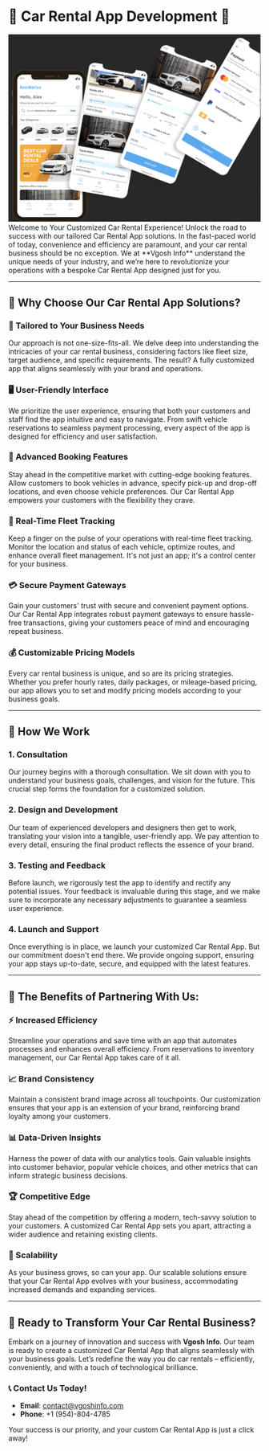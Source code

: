 # 🚗 **Car Rental App Development** 🌟
<img src="Images/Car-Rental2.png">
Welcome to Your Customized Car Rental Experience! Unlock the road to success with our tailored Car Rental App solutions. In the fast-paced world of today, convenience and efficiency are paramount, and your car rental business should be no exception. We at **Vgosh Info** understand the unique needs of your industry, and we’re here to revolutionize your operations with a bespoke Car Rental App designed just for you.

---

## 🌟 Why Choose Our Car Rental App Solutions?

### 🎯 Tailored to Your Business Needs
Our approach is not one-size-fits-all. We delve deep into understanding the intricacies of your car rental business, considering factors like fleet size, target audience, and specific requirements. The result? A fully customized app that aligns seamlessly with your brand and operations.

### 🖥️ User-Friendly Interface
We prioritize the user experience, ensuring that both your customers and staff find the app intuitive and easy to navigate. From swift vehicle reservations to seamless payment processing, every aspect of the app is designed for efficiency and user satisfaction.

### 📅 Advanced Booking Features
Stay ahead in the competitive market with cutting-edge booking features. Allow customers to book vehicles in advance, specify pick-up and drop-off locations, and even choose vehicle preferences. Our Car Rental App empowers your customers with the flexibility they crave.

### 📍 Real-Time Fleet Tracking
Keep a finger on the pulse of your operations with real-time fleet tracking. Monitor the location and status of each vehicle, optimize routes, and enhance overall fleet management. It's not just an app; it's a control center for your business.

### 💳 Secure Payment Gateways
Gain your customers' trust with secure and convenient payment options. Our Car Rental App integrates robust payment gateways to ensure hassle-free transactions, giving your customers peace of mind and encouraging repeat business.

### 💰 Customizable Pricing Models
Every car rental business is unique, and so are its pricing strategies. Whether you prefer hourly rates, daily packages, or mileage-based pricing, our app allows you to set and modify pricing models according to your business goals.

---

## 🔧 How We Work

### 1. Consultation
Our journey begins with a thorough consultation. We sit down with you to understand your business goals, challenges, and vision for the future. This crucial step forms the foundation for a customized solution.

### 2. Design and Development
Our team of experienced developers and designers then get to work, translating your vision into a tangible, user-friendly app. We pay attention to every detail, ensuring the final product reflects the essence of your brand.

### 3. Testing and Feedback
Before launch, we rigorously test the app to identify and rectify any potential issues. Your feedback is invaluable during this stage, and we make sure to incorporate any necessary adjustments to guarantee a seamless user experience.

### 4. Launch and Support
Once everything is in place, we launch your customized Car Rental App. But our commitment doesn't end there. We provide ongoing support, ensuring your app stays up-to-date, secure, and equipped with the latest features.

---

## 🎉 The Benefits of Partnering With Us:

### ⚡ Increased Efficiency
Streamline your operations and save time with an app that automates processes and enhances overall efficiency. From reservations to inventory management, our Car Rental App takes care of it all.

### 📈 Brand Consistency
Maintain a consistent brand image across all touchpoints. Our customization ensures that your app is an extension of your brand, reinforcing brand loyalty among your customers.

### 📊 Data-Driven Insights
Harness the power of data with our analytics tools. Gain valuable insights into customer behavior, popular vehicle choices, and other metrics that can inform strategic business decisions.

### 🏆 Competitive Edge
Stay ahead of the competition by offering a modern, tech-savvy solution to your customers. A customized Car Rental App sets you apart, attracting a wider audience and retaining existing clients.

### 🌱 Scalability
As your business grows, so can your app. Our scalable solutions ensure that your Car Rental App evolves with your business, accommodating increased demands and expanding services.

---

## 🚀 Ready to Transform Your Car Rental Business?

Embark on a journey of innovation and success with **Vgosh Info**. Our team is ready to create a customized Car Rental App that aligns seamlessly with your business goals. Let’s redefine the way you do car rentals – efficiently, conveniently, and with a touch of technological brilliance.

### 📞 **Contact Us Today!**
- **Email**: [contact@vgoshinfo.com](mailto:contact@vgoshinfo.com)
- **Phone**: +1 (954)-804-4785

Your success is our priority, and your custom Car Rental App is just a click away!
